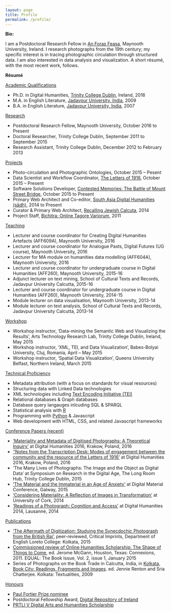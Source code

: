 ```yaml
---
layout: page
title: Profile
permalink: /profile/
---
```


<strong>Bio:</strong>

I am a Postdoctoral Research Fellow in <a href = "https://www.maynoothuniversity.ie/foras-feasa/">An Foras Feasa</a>, Maynooth University, Ireland. I research photographs from the 19th century; my specific interest is in tracing photographic circulation through structured data. I am also interested in data analysis and visualization. A short résumé, with the most recent work, follows.

<strong>Résumé</strong>

<u>Academic Qualifications</u>

<ul>
<li>Ph.D. in Digital Humanities, <a href = "http://www.tcd.ie/">Trinity College Dublin</a>, Ireland, 2016</li>
<li>M.A. in English Literature, <a href = "http://www.jaduniv.edu.in/">Jadavpur University, India</a>, 2009</li>
<li>B.A. in English Literature, <a href = "http://www.jaduniv.edu.in/">Jadavpur University, India</a>, 2007</li>
</ul>

<u>Research</u>

<ul>
<li>Postdoctoral Research Fellow, Maynooth University, October 2016 to Present</li>
<li>Doctoral Researcher, Trinity College Dublin, September 2011 to September 2015</li>
<li>Research Assistant, Trinity College Dublin, December 2012 to February 2013</li>
</ul>

<u>Projects</u>
<ul>
<li>Photo-circulation and Photographic Ontologies, October 2015 – Pesent</li>
<li>Data Scientist and Workflow Coordinator, <a href = "http://letters1916.maynoothuniversity.ie/">The Letters of 1916</a>, October 2015 – Present</li>
<li>Software Solutions Developer, <a href = "http://mountstreet1916.ie/">Contested Memories: The Battle of Mount Street Bridge</a>, October 2015 to Present</li>
<li>Primary Web Architect and Co-editor, <a href = "http://sa-dh.info/">South Asia Digital Humanities (sādh)</a>, 2014 to Present</li>
<li>Curator & Primary Web Architect, <a href = "http://www.jewishcalcutta.in/index.php">Recalling Jewish Calcuta</a>, 2014</li>
<li>Project Staff, <a href = "http://bichitra.jdvu.ac.in/index.php">Bichitra: Online Tagore Variorum</a>, 2011</li>
</ul>

<u>Teaching</u>

<ul>
<li>Lecturer and course coordinator for Creating Digital Humanities Artefacts (AFF609A), Maynooth University, 2016</li>
<li>Lecturer and course coordinator for Analogue Pasts, Digital Futures (UG course), Maynooth University, 2016</li>
<li>Lecturer for MA module on humanities data modelling (AFF604A), Maynooth University, 2016</li>
<li>Lecturer and course coordinator for undergraduate course in Digital Humanities (AFF260), Maynooth University, 2015-16</li>
<li>Adjunct lecturer on text mining, School of Cultural Texts and Records, Jadavpur University Calcutta, 2015-16</li>
<li>Lecturer and course coordinator for undergraduate course in Digital Humanities (AFF260), Maynooth University, 2014-15</li>
<li>Module lecturer on data visualisation, Maynooth University, 2013-14</li>
<li>Module lecturer on text analysis, School of Cultural Texts and Records, Jadavpur University Calcutta, 2013-14</li>
</ul>

<u>Workshop</u>

<ul>
<li>Workshop instructor, ‘Data-mining the Semantic Web and Visualizing the Results’, Arts Technology Research Lab, Trinity College Dublin, Ireland, May 2015</li>
<li>Workshop instructor, ‘XML, TEI, and Data Visualization’, Babes-Bolyai University, Cluj, Romania, April – May 2015</li>
<li>Workshop instructor, ‘Spatial Data Visualization’, Queens University Belfast, Northern Ireland, March 2015</li>
</ul>

<u>Technical Proficiency</u>

<ul>
<li>Metadata attribution (with a focus on standards for visual resources)</li>
<li>Structuring data with Linked Data technologies</li>
<li>XML technologies including <a href = "http://www.tei-c.org/index.xml">Text Encoding Initiative (TEI)</a> </li>
<li>Relational databases & Graph databases</li>
<li>Database query langauges inlcuding SQL & SPARQL</li>
<li>Statistical analysis with <a href = "https://www.r-project.org/">R</a></li>
<li>Programming with <a href = "https://www.python.org/">Python</a> & Javascript</li>
<li>Web development with HTML, CSS, and related Javascript frameworks</li>
</ul>

<u>Conference Papers (recent)</u>

<ul>
<li><a href ="http://dh2016.adho.org/abstracts/">‘Materiality and Metadata of Digitised Photographs: A Theoretical Inquiry’</a> at Digital Humanities 2016, Krakow, Poland, 2016</li>
<li><a href ="http://dh2016.adho.org/abstracts/">‘‘Notes from the Transcription Desk: Modes of engagement between the community and the resource of the Letters of 1916’</a> at Digital Humanities 2016, Krakow, Poland, 2016</li>
<li>‘The Many Lives of Photographs: The Image and the Object as Digital Data’ at Symposium on Research in the Digital Age, The Long Room Hub, Trinity College Dublin, 2015</li>
<li><a href ="https://www.nuigalway.ie/mooreinstitute/site/view/2042/">‘The Material and the Immaterial in an Age of Anxiety’</a> at Digital Material Conference, Galway, 2015</li>
<li><a href = "https://vimeo.com/109023606">‘Considering Materiality: A Reflection of Images in Transformation’</a> at University of Cork, 2014</li>
<li><a href ="https://dh2014.org/program/abstracts/">‘Readings of a Photograph: Cognition and Access’</a> at Digital Humanities 2014, Lausanne, 2014</li>
</ul>

<u>Publications</u>

<ul>
<li><a href = "https://github.com/vinayakdasgupta/vinayakdasgupta.github.io/blob/master/pubs/The-Aftermath-of-Digitization.pdf">‘The Aftermath of Digitization: Studying the Synecdochic Photograph from the British Raj’</a>, peer-reviewed, Critical Imprints, Department of English Loreto College: Kolkata, 2015</li>
<li><a href ="http://www.projectequal.net/equal/images/files/E-QUAL_news_vol_II_Issue_I.pdf">Commissioned review of Online Humanities Scholarship: The Shape of Things to Come</a>, ed. Jerome McGann, Houston, Texas: Connexions, 2011. EQUAL: The Book Issue, Vol. 2, issue 1, January 2015</li>
<li>Series of Photographs on the Book Trade in Calcutta, India, in <a href = "https://books.google.ie/books/about/Kolkata_book_city.html?id=V9OeSQAACAAJ&redir_esc=y">Kolkata, Book City: Readings, Fragments and Images</a>. ed. Jennie Renton and Sria Chatterjee. Kolkata: Textualities, 2009</li>
</ul>
	
<u>Honours</u>

<ul>
<li><a href = "http://adho.org/awards/paul-fortier-prize">Paul Fortier Prize nominee</a></li>
<li>Postdoctoral Fellowship Award, <a href = "http://www.dri.ie/">Digital Repository of Ireland</a></li>
<li><a href = "https://www.tcd.ie/trinitylongroomhub/themes/digital-humanities/">PRTLI V Digital Arts and Humanities Scholarship</a></li>
</ul>